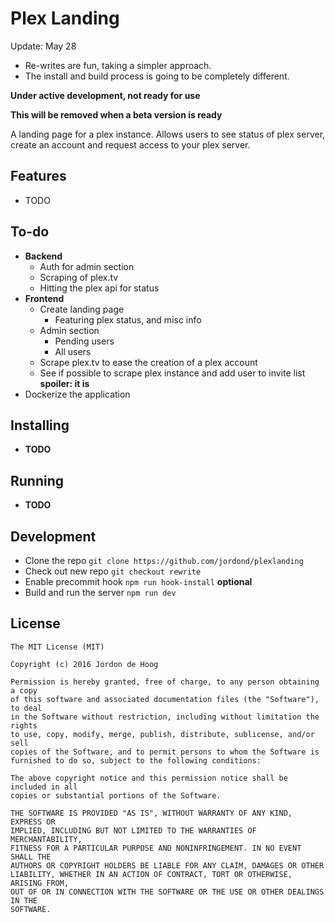 # Plex Landing

Update: May 28
- Re-writes are fun, taking a simpler approach.
- The install and build process is going to be completely different.

**Under active development, not ready for use**

**This will be removed when a beta version is ready**

A landing page for a plex instance.  Allows users to see status of plex server, create an account and request access to your plex server.

## Features
- TODO

## To-do
- **Backend**
  - Auth for admin section
  - Scraping of plex.tv
  - Hitting the plex api for status
- **Frontend**
  - Create landing page
    - Featuring plex status, and misc info
  - Admin section
    - Pending users
    - All users
  - Scrape plex.tv to ease the creation of a plex account
  - See if possible to scrape plex instance and add user to invite list **spoiler: it is**
- Dockerize the application

## Installing

- **TODO**

## Running

- **TODO**

## Development

- Clone the repo `git clone https://github.com/jordond/plexlanding`
- Check out new repo `git checkout rewrite`
- Enable precommit hook `npm run hook-install` **optional**
- Build and run the server `npm run dev`

## License

```
The MIT License (MIT)

Copyright (c) 2016 Jordon de Hoog

Permission is hereby granted, free of charge, to any person obtaining a copy
of this software and associated documentation files (the "Software"), to deal
in the Software without restriction, including without limitation the rights
to use, copy, modify, merge, publish, distribute, sublicense, and/or sell
copies of the Software, and to permit persons to whom the Software is
furnished to do so, subject to the following conditions:

The above copyright notice and this permission notice shall be included in all
copies or substantial portions of the Software.

THE SOFTWARE IS PROVIDED "AS IS", WITHOUT WARRANTY OF ANY KIND, EXPRESS OR
IMPLIED, INCLUDING BUT NOT LIMITED TO THE WARRANTIES OF MERCHANTABILITY,
FITNESS FOR A PARTICULAR PURPOSE AND NONINFRINGEMENT. IN NO EVENT SHALL THE
AUTHORS OR COPYRIGHT HOLDERS BE LIABLE FOR ANY CLAIM, DAMAGES OR OTHER
LIABILITY, WHETHER IN AN ACTION OF CONTRACT, TORT OR OTHERWISE, ARISING FROM,
OUT OF OR IN CONNECTION WITH THE SOFTWARE OR THE USE OR OTHER DEALINGS IN THE
SOFTWARE.
```
